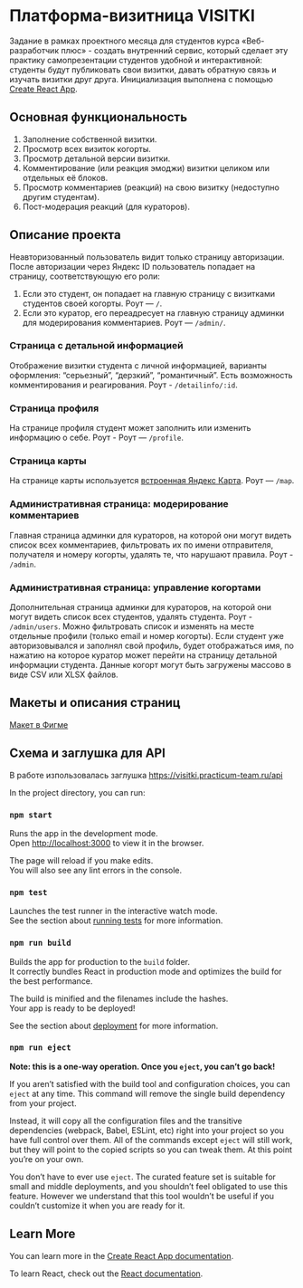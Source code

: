 # Платформа-визитница VISITKI
Задание в рамках проектного месяца для студентов курса «Веб-разработчик плюс» - создать внутренний сервис, который сделает эту практику самопрезентации студентов удобной и интерактивной: студенты будут публиковать свои визитки, давать обратную связь и изучать визитки друг друга.
Инициализация выполнена с помощью [Create React App](https://github.com/facebook/create-react-app).


## Основная функциональность
1. Заполнение собственной визитки.
2. Просмотр всех визиток когорты.
3. Просмотр детальной версии визитки.
4. Комментирование (или реакция эмоджи) визитки целиком или отдельных её блоков.
5. Просмотр комментариев (реакций) на свою визитку (недоступно другим студентам).
6. Пост-модерация реакций (для кураторов).

## Описание проекта
Неавторизованный пользователь видит только страницу авторизации.
После авторизации через Яндекс ID пользователь попадает на страницу, соответствующую его роли:
1. Если это студент, он попадает на главную страницу с визитками студентов своей когорты. Роут — `/`.
2. Если это куратор, его переадресует на главную страницу админки для модерирования комментариев. Роут — `/admin/`.

### Страница с детальной информацией
Отображение визитки студента с личной информацией, варианты оформления: “серьезный”, “дерзкий”, “романтичный”. Есть возможность комментирования и реагирования. Роут - `/detailinfo/:id`.
### Страница профиля
На странице профиля студент может заполнить или изменить информацию о себе. Роут - Роут — `/profile`.
### Страница карты
На странице карты используется [встроенная Яндекс Карта](https://yandex.ru/dev/maps/jsapi/). Роут — `/map`.
### Административная страница: модерирование комментариев
Главная страница админки для кураторов, на которой они могут видеть список всех комментариев, фильтровать их по имени отправителя, получателя и номеру когорты, удалять те, что нарушают правила. Роут - `/admin`.
### Административная страница: управление когортами
Дополнительная страница админки для кураторов, на которой они могут видеть список всех студентов, удалять студента. Роут - `/admin/users`.
Можно фильтровать список и изменять на месте отдельные профили (только email и номер когорты). Если студент уже авторизовывался и заполнял свой профиль, будет отображаться имя, по нажатию на которое куратор может перейти на страницу детальной информации студента.
Данные когорт могут быть загружены массово в виде CSV или XLSX файлов.


## Макеты и описания страниц
[Макет в Фигме](https://www.figma.com/file/nKBudPP12bvNm15W486Y9R/WEB_RUS_STUD_soft_skills?node-id=36%3A4&t=uygCRuNlobmHjz43-0)

## Схема и заглушка для API
В работе изпользовалась заглушка https://visitki.practicum-team.ru/api



In the project directory, you can run:

### `npm start`

Runs the app in the development mode.\
Open [http://localhost:3000](http://localhost:3000) to view it in the browser.

The page will reload if you make edits.\
You will also see any lint errors in the console.

### `npm test`

Launches the test runner in the interactive watch mode.\
See the section about [running tests](https://facebook.github.io/create-react-app/docs/running-tests) for more information.

### `npm run build`

Builds the app for production to the `build` folder.\
It correctly bundles React in production mode and optimizes the build for the best performance.

The build is minified and the filenames include the hashes.\
Your app is ready to be deployed!

See the section about [deployment](https://facebook.github.io/create-react-app/docs/deployment) for more information.

### `npm run eject`

**Note: this is a one-way operation. Once you `eject`, you can’t go back!**

If you aren’t satisfied with the build tool and configuration choices, you can `eject` at any time. This command will remove the single build dependency from your project.

Instead, it will copy all the configuration files and the transitive dependencies (webpack, Babel, ESLint, etc) right into your project so you have full control over them. All of the commands except `eject` will still work, but they will point to the copied scripts so you can tweak them. At this point you’re on your own.

You don’t have to ever use `eject`. The curated feature set is suitable for small and middle deployments, and you shouldn’t feel obligated to use this feature. However we understand that this tool wouldn’t be useful if you couldn’t customize it when you are ready for it.

## Learn More

You can learn more in the [Create React App documentation](https://facebook.github.io/create-react-app/docs/getting-started).

To learn React, check out the [React documentation](https://reactjs.org/).
